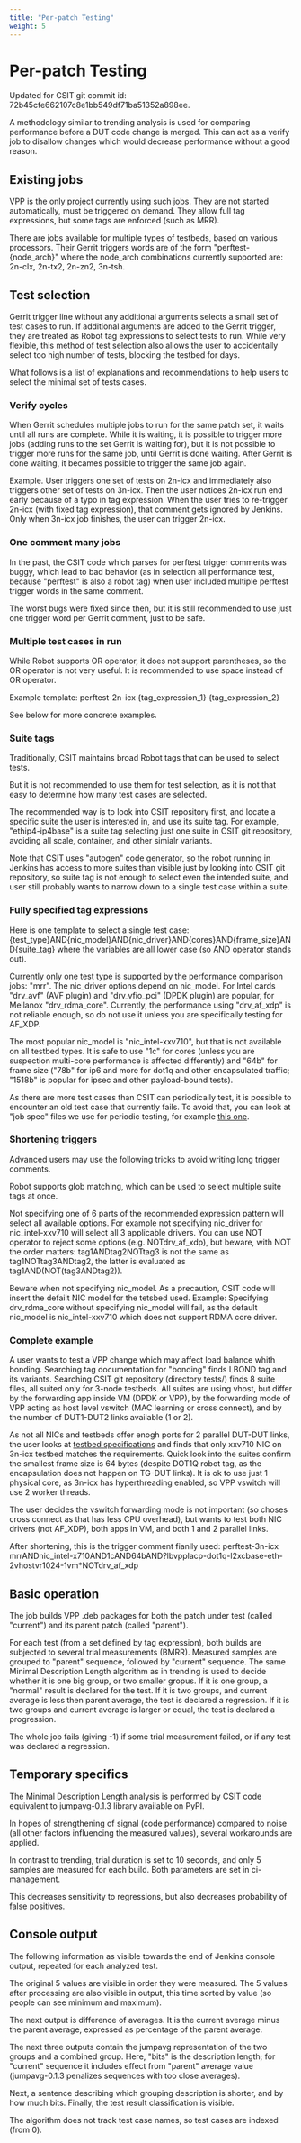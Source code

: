 ```yaml
---
title: "Per-patch Testing"
weight: 5
---
```


# Per-patch Testing

Updated for CSIT git commit id: 72b45cfe662107c8e1bb549df71ba51352a898ee.

A methodology similar to trending analysis is used for comparing performance
before a DUT code change is merged. This can act as a verify job to disallow
changes which would decrease performance without a good reason.

## Existing jobs

VPP is the only project currently using such jobs.
They are not started automatically, must be triggered on demand.
They allow full tag expressions, but some tags are enforced (such as MRR).

There are jobs available for multiple types of testbeds,
based on various processors.
Their Gerrit triggers words are of the form "perftest-{node_arch}"
where the node_arch combinations currently supported are:
2n-clx, 2n-tx2, 2n-zn2, 3n-tsh.

## Test selection

Gerrit trigger line without any additional arguments selects
a small set of test cases to run.
If additional arguments are added to the Gerrit trigger, they are treated
as Robot tag expressions to select tests to run.
While very flexible, this method of test selection also allows the user
to accidentally select too high number of tests, blocking the testbed for days.

What follows is a list of explanations and recommendations
to help users to select the minimal set of tests cases.

### Verify cycles

When Gerrit schedules multiple jobs to run for the same patch set,
it waits until all runs are complete.
While it is waiting, it is possible to trigger more jobs
(adding runs to the set Gerrit is waiting for), but it is not possible
to trigger more runs for the same job, until Gerrit is done waiting.
After Gerrit is done waiting, it becames possible to trigger
the same job again.

Example. User triggers one set of tests on 2n-icx and immediately
also triggers other set of tests on 3n-icx. Then the user notices
2n-icx run end early because of a typo in tag expression.
When the user tries to re-trigger 2n-icx (with fixed tag expression),
that comment gets ignored by Jenkins.
Only when 3n-icx job finishes, the user can trigger 2n-icx.

### One comment many jobs

In the past, the CSIT code which parses for perftest trigger comments
was buggy, which lead to bad behavior (as in selection all performance test,
because "perftest" is also a robot tag) when user included multiple
perftest trigger words in the same comment.

The worst bugs were fixed since then, but it is still recommended
to use just one trigger word per Gerrit comment, just to be safe.

### Multiple test cases in run

While Robot supports OR operator, it does not support parentheses,
so the OR operator is not very useful. It is recommended
to use space instead of OR operator.

Example template:
perftest-2n-icx {tag_expression_1} {tag_expression_2}

See below for more concrete examples.

### Suite tags

Traditionally, CSIT maintains broad Robot tags that can be used to select tests.

But it is not recommended to use them for test selection,
as it is not that easy to determine how many test cases are selected.

The recommended way is to look into CSIT repository first,
and locate a specific suite the user is interested in,
and use its suite tag. For example, "ethip4-ip4base" is a suite tag
selecting just one suite in CSIT git repository,
avoiding all scale, container, and other simialr variants.

Note that CSIT uses "autogen" code generator,
so the robot running in Jenkins has access to more suites
than visible just by looking into CSIT git repository,
so suite tag is not enough to select even the intended suite,
and user still probably wants to narrow down
to a single test case within a suite.

### Fully specified tag expressions

Here is one template to select a single test case:
{test_type}AND{nic_model}AND{nic_driver}AND{cores}AND{frame_size}AND{suite_tag}
where the variables are all lower case (so AND operator stands out).

Currently only one test type is supported by the performance comparison jobs:
"mrr".
The nic_driver options depend on nic_model. For Intel cards "drv_avf"
(AVF plugin) and "drv_vfio_pci" (DPDK plugin) are popular, for Mellanox
"drv_rdma_core". Currently, the performance using "drv_af_xdp" is not reliable
enough, so do not use it unless you are specifically testing for AF_XDP.

The most popular nic_model is "nic_intel-xxv710", but that is not available
on all testbed types.
It is safe to use "1c" for cores (unless you are suspection multi-core
performance is affected differently) and "64b" for frame size ("78b" for ip6
and more for dot1q and other encapsulated traffic;
"1518b" is popular for ipsec and other payload-bound tests).

As there are more test cases than CSIT can periodically test,
it is possible to encounter an old test case that currently fails.
To avoid that, you can look at "job spec" files we use for periodic testing,
for example
[this one](https://github.com/FDio/csit/blob/master/resources/job_specs/report_iterative/2n-icx/vpp-mrr-00.md).

### Shortening triggers

Advanced users may use the following tricks to avoid writing long trigger
comments.

Robot supports glob matching, which can be used to select multiple suite tags at
once.

Not specifying one of 6 parts of the recommended expression pattern
will select all available options. For example not specifying nic_driver
for nic_intel-xxv710 will select all 3 applicable drivers.
You can use NOT operator to reject some options (e.g. NOTdrv_af_xdp),
but beware, with NOT the order matters:
tag1ANDtag2NOTtag3 is not the same as tag1NOTtag3ANDtag2,
the latter is evaluated as tag1AND(NOT(tag3ANDtag2)).

Beware when not specifying nic_model. As a precaution,
CSIT code will insert the defailt NIC model for the tetsbed used.
Example: Specifying drv_rdma_core without specifying nic_model
will fail, as the default nic_model is nic_intel-xxv710
which does not support RDMA core driver.

### Complete example

A user wants to test a VPP change which may affect load balance whith bonding.
Searching tag documentation for "bonding" finds LBOND tag and its variants.
Searching CSIT git repository (directory tests/) finds 8 suite files,
all suited only for 3-node testbeds.
All suites are using vhost, but differ by the forwarding app inside VM
(DPDK or VPP), by the forwarding mode of VPP acting as host level vswitch
(MAC learning or cross connect), and by the number of DUT1-DUT2 links
available (1 or 2).

As not all NICs and testbeds offer enogh ports for 2 parallel DUT-DUT links,
the user looks at
[testbed specifications](https://github.com/FDio/csit/tree/master/topologies/available)
and finds that only xxv710 NIC on 3n-icx testbed matches the requirements.
Quick look into the suites confirm the smallest frame size is 64 bytes
(despite DOT1Q robot tag, as the encapsulation does not happen on TG-DUT links).
It is ok to use just 1 physical core, as 3n-icx has hyperthreading enabled,
so VPP vswitch will use 2 worker threads.

The user decides the vswitch forwarding mode is not important
(so choses cross connect as that has less CPU overhead),
but wants to test both NIC drivers (not AF_XDP), both apps in VM,
and both 1 and 2 parallel links.

After shortening, this is the trigger comment fianlly used:
perftest-3n-icx mrrANDnic_intel-x710AND1cAND64bAND?lbvpplacp-dot1q-l2xcbase-eth-2vhostvr1024-1vm*NOTdrv_af_xdp

## Basic operation

The job builds VPP .deb packages for both the patch under test
(called "current") and its parent patch (called "parent").

For each test (from a set defined by tag expression),
both builds are subjected to several trial measurements (BMRR).
Measured samples are grouped to "parent" sequence,
followed by "current" sequence. The same Minimal Description Length
algorithm as in trending is used to decide whether it is one big group,
or two smaller gropus. If it is one group, a "normal" result
is declared for the test. If it is two groups, and current average
is less then parent average, the test is declared a regression.
If it is two groups and current average is larger or equal,
the test is declared a progression.

The whole job fails (giving -1) if some trial measurement failed,
or if any test was declared a regression.

## Temporary specifics

The Minimal Description Length analysis is performed by
CSIT code equivalent to jumpavg-0.1.3 library available on PyPI.

In hopes of strengthening of signal (code performance) compared to noise
(all other factors influencing the measured values), several workarounds
are applied.

In contrast to trending, trial duration is set to 10 seconds,
and only 5 samples are measured for each build.
Both parameters are set in ci-management.

This decreases sensitivity to regressions, but also decreases
probability of false positives.

## Console output

The following information as visible towards the end of Jenkins console output,
repeated for each analyzed test.

The original 5 values are visible in order they were measured.
The 5 values after processing are also visible in output,
this time sorted by value (so people can see minimum and maximum).

The next output is difference of averages. It is the current average
minus the parent average, expressed as percentage of the parent average.

The next three outputs contain the jumpavg representation
of the two groups and a combined group.
Here, "bits" is the description length; for "current" sequence
it includes effect from "parent" average value
(jumpavg-0.1.3 penalizes sequences with too close averages).

Next, a sentence describing which grouping description is shorter,
and by how much bits.
Finally, the test result classification is visible.

The algorithm does not track test case names,
so test cases are indexed (from 0).
